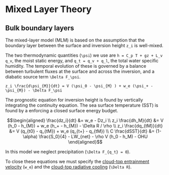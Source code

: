 # Mixed Layer Theory

## Bulk boundary layers

The mixed-layer model (MLM) is based on the assumption that the boundary layer between the surface and inversion height ``z_i`` is well-mixed. 

The two thermodynamic quantities (``\psi``) we use are ``h = C_p T + gz + L_v q_v``, the moist static energy, and ``q_t = q_v + q_l``, the total water specific humidity. The temporal evolution of these is governed by a balance between turbulent fluxes at the surface and across the inversion, and a diabatic source term ``\Delta F_\psi``.

``z_i \frac{d\psi_{M}}{dt} = V (\psi_0 - \psi_{M} ) + w_e (\psi_+ - \psi_{M}) - \Delta F_\psi``

The prognostic equation for inversion height is found by vertically integrating the continuity equation. The sea surface temperature (SST) is found by a enforcing a closed surface energy budget.

```math
\begin{aligned} 
    \frac{dz_i}{dt} &= w_e - Dz_i \\ 
    z_i \frac{dh_M}{dt} &= V (h_0 - h_{M}) + w_e (h_+ - h_{M}) - \Delta R / \rho \\ 
    z_i \frac{dq_{tM}}{dt} &= V (q_{t0} - q_{tM}) + w_e (q_{t+} - q_{tM}) \\ 
    C \frac{dSST}{dt} &= (1-\alpha) \frac{S_0}{4} - LW_{net} - \rho V (h_0 - h_M) - OHU 
\end{aligned}
```

In this model we neglect precipitation (``\Delta F_{q_t} = 0``).

To close these equations we must specify the [cloud-top entrainment velocity](entrainment.md) (``w_e``) and the [cloud-top radiative cooling](radiation.md) (``\Delta R``).
